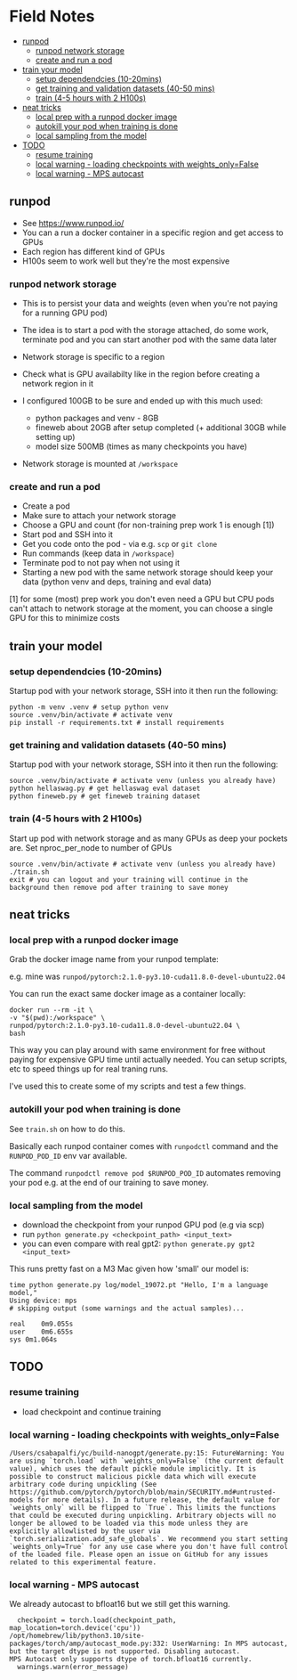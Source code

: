 # Field Notes

<!-- vscode-markdown-toc -->
* [runpod](#runpod)
	* [runpod network storage](#runpodnetworkstorage)
	* [create and run a pod](#createandrunapod)
* [train your model](#trainyourmodel)
	* [setup dependendcies (10-20mins)](#setupdependendcies10-20mins)
	* [get training and validation datasets (40-50 mins)](#gettrainingandvalidationdatasets40-50mins)
	* [train (4-5 hours with 2 H100s)](#train4-5hourswith2H100s)
* [neat tricks](#neattricks)
	* [local prep with a runpod docker image](#localprepwitharunpoddockerimage)
	* [autokill your pod when training is done](#autokillyourpodwhentrainingisdone)
	* [local sampling from the model](#localsamplingfromthemodel)
* [TODO](#TODO)
	* [resume training](#resumetraining)
	* [local warning - loading checkpoints with weights_only=False](#localwarning-loadingcheckpointswithweights_onlyFalse)
	* [local warning - MPS autocast](#localwarning-MPSautocast)

<!-- vscode-markdown-toc-config
	numbering=false
	autoSave=true
	/vscode-markdown-toc-config -->
<!-- /vscode-markdown-toc -->


## <a name='runpod'></a>runpod

* See https://www.runpod.io/
* You can a run a docker container in a specific region and get access to GPUs
* Each region has different kind of GPUs
* H100s seem to work well but they're the most expensive

### <a name='runpodnetworkstorage'></a>runpod network storage

* This is to persist your data and weights (even when you're not paying for a running GPU pod)
* The idea is to start a pod with the storage attached, do some work, terminate pod and you can start another pod with the same data later

* Network storage is specific to a region
* Check what is GPU availabilty like in the region before creating a network region in it
* I configured 100GB to be sure and ended up with this much used:
    * python packages and venv - 8GB
    * fineweb about 20GB after setup completed (+ additional 30GB while setting up)
    * model size 500MB (times as many checkpoints you have)
* Network storage is mounted at `/workspace`

### <a name='createandrunapod'></a>create and run a pod

* Create a pod
* Make sure to attach your network storage
* Choose a GPU and count (for non-training prep work 1 is enough [1])
* Start pod and SSH into it
* Get you code onto the pod - via e.g. `scp` or `git clone`
* Run commands (keep data in `/workspace`)
* Terminate pod to not pay when not using it
* Starting a new pod with the same network storage should keep your data (python venv and deps, training and eval data)

[1] for some (most) prep work you don't even need a GPU but CPU pods can't attach to network storage at the moment, you can choose a single GPU for this to minimize costs

## <a name='trainyourmodel'></a>train your model

### <a name='setupdependendcies10-20mins'></a>setup dependendcies (10-20mins)

Startup pod with your network storage, SSH into it then run the following:

```shell
python -m venv .venv # setup python venv
source .venv/bin/activate # activate venv
pip install -r requirements.txt # install requirements
```

### <a name='gettrainingandvalidationdatasets40-50mins'></a>get training and validation datasets (40-50 mins)

Startup pod with your network storage, SSH into it then run the following:

```shell
source .venv/bin/activate # activate venv (unless you already have)
python hellaswag.py # get hellaswag eval dataset
python fineweb.py # get fineweb training dataset
```

### <a name='train4-5hourswith2H100s'></a>train (4-5 hours with 2 H100s)

Start up pod with network storage and as many GPUs as deep your pockets are.
Set nproc_per_node to number of GPUs

```shell
source .venv/bin/activate # activate venv (unless you already have)
./train.sh
exit # you can logout and your training will continue in the background then remove pod after training to save money
```

## <a name='neattricks'></a>neat tricks

### <a name='localprepwitharunpoddockerimage'></a>local prep with a runpod docker image

Grab the docker image name from your runpod template:

e.g. mine was `runpod/pytorch:2.1.0-py3.10-cuda11.8.0-devel-ubuntu22.04`

You can run the exact same docker image as a container locally:

```shell
docker run --rm -it \
-v "$(pwd):/workspace" \
runpod/pytorch:2.1.0-py3.10-cuda11.8.0-devel-ubuntu22.04 \
bash
```

This way you can play around with same environment for free without paying for expensive GPU time until actually needed. You can setup scripts, etc to speed things up for real traning runs.

I've used this to create some of my scripts and test a few things.

### <a name='autokillyourpodwhentrainingisdone'></a>autokill your pod when training is done

See `train.sh` on how to do this.

Basically each runpod container comes with `runpodctl` command and the `RUNPOD_POD_ID` env var available.

The command `runpodctl remove pod $RUNPOD_POD_ID` automates removing your pod e.g. at the end of our training to save money.

### <a name='localsamplingfromthemodel'></a>local sampling from the model

* download the checkpoint from your runpod GPU pod (e.g via scp)
* run `python generate.py <checkpoint_path> <input_text>`
* you can even compare with real gpt2: `python generate.py gpt2 <input_text>`

This runs pretty fast on a M3 Mac given how 'small' our model is:

```shell
time python generate.py log/model_19072.pt "Hello, I'm a language model,"
Using device: mps
# skipping output (some warnings and the actual samples)...

real	0m9.055s
user	0m6.655s
sys	0m1.064s
```

## <a name='TODO'></a>TODO

### <a name='resumetraining'></a>resume training
* load checkpoint and continue training

### <a name='localwarning-loadingcheckpointswithweights_onlyFalse'></a>local warning - loading checkpoints with weights_only=False

```
/Users/csabapalfi/yc/build-nanogpt/generate.py:15: FutureWarning: You are using `torch.load` with `weights_only=False` (the current default value), which uses the default pickle module implicitly. It is possible to construct malicious pickle data which will execute arbitrary code during unpickling (See https://github.com/pytorch/pytorch/blob/main/SECURITY.md#untrusted-models for more details). In a future release, the default value for `weights_only` will be flipped to `True`. This limits the functions that could be executed during unpickling. Arbitrary objects will no longer be allowed to be loaded via this mode unless they are explicitly allowlisted by the user via `torch.serialization.add_safe_globals`. We recommend you start setting `weights_only=True` for any use case where you don't have full control of the loaded file. Please open an issue on GitHub for any issues related to this experimental feature.
```

### <a name='localwarning-MPSautocast'></a>local warning - MPS autocast 

We already autocast to bfloat16 but we still get this warning.

```
  checkpoint = torch.load(checkpoint_path, map_location=torch.device('cpu'))
/opt/homebrew/lib/python3.10/site-packages/torch/amp/autocast_mode.py:332: UserWarning: In MPS autocast, but the target dtype is not supported. Disabling autocast.
MPS Autocast only supports dtype of torch.bfloat16 currently.
  warnings.warn(error_message)
```